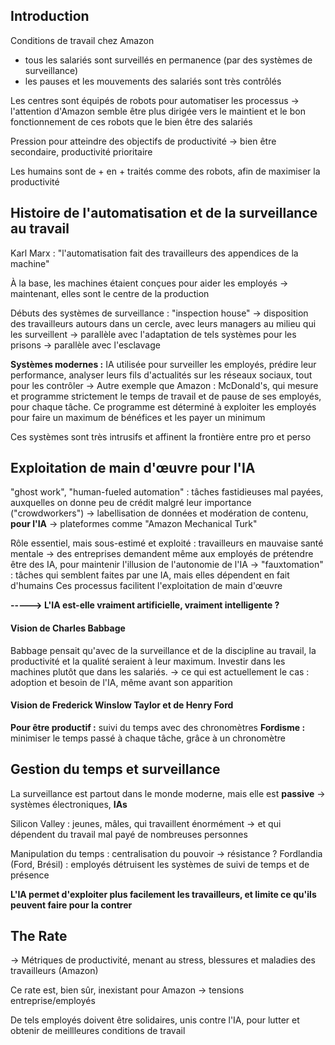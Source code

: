 ## Introduction

Conditions de travail chez Amazon
- tous les salariés sont surveillés en permanence (par des systèmes de surveillance)
- les pauses et les mouvements des salariés sont très contrôlés

Les centres sont équipés de robots pour automatiser les processus
	-> l'attention d'Amazon semble être plus dirigée vers le maintient et le bon fonctionnement de ces robots que le bien être des salariés

Pression pour atteindre des objectifs de productivité
	-> bien être secondaire, productivité prioritaire

Les humains sont de + en + traités comme des robots, afin de maximiser la productivité

## Histoire de l'automatisation et de la surveillance au travail

Karl Marx : "l'automatisation fait des travailleurs des appendices de la machine"

À la base, les machines étaient conçues pour aider les employés
	-> maintenant, elles sont le centre de la production

Débuts des systèmes de surveillance : "inspection house" -> disposition des travailleurs autours dans un cercle, avec leurs managers au milieu qui les surveillent
	-> parallèle avec l'adaptation de tels systèmes pour les prisons
	-> parallèle avec l'esclavage

**Systèmes modernes :** IA utilisée pour surveiller les employés, prédire leur performance, analyser leurs fils d'actualités sur les réseaux sociaux, tout pour les contrôler
	-> Autre exemple que Amazon : McDonald's, qui mesure et programme strictement le temps de travail et de pause de ses employés, pour chaque tâche. Ce programme est déterminé à exploiter les employés pour faire un maximum de bénéfices et les payer un minimum

Ces systèmes sont très intrusifs et affinent la frontière entre pro et perso

## Exploitation de main d'œuvre pour l'IA

"ghost work", "human-fueled automation" : tâches fastidieuses mal payées, auxquelles on donne peu de crédit malgré leur importance ("crowdworkers")
	-> labellisation de données et modération de contenu, **pour l'IA**
		-> plateformes comme "Amazon Mechanical Turk"

Rôle essentiel, mais sous-estimé et exploité : travailleurs en mauvaise santé mentale
	-> des entreprises demandent même aux employés de prétendre être des IA, pour maintenir l'illusion de l'autonomie de l'IA
		-> "fauxtomation" : tâches qui semblent faites par une IA, mais elles dépendent en fait d'humains
Ces processus facilitent l'exploitation de main d'œuvre

**-----> L'IA est-elle vraiment artificielle, vraiment intelligente ?**

#### Vision de Charles Babbage

Babbage pensait qu'avec de la surveillance et de la discipline au travail, la productivité et la qualité seraient à leur maximum. Investir dans les machines plutôt que dans les salariés.
	-> ce qui est actuellement le cas : adoption et besoin de l'IA, même avant son apparition

#### Vision de Frederick Winslow Taylor et de Henry Ford

**Pour être productif :** suivi du temps avec des chronomètres
**Fordisme :** minimiser le temps passé à chaque tâche, grâce à un chronomètre
## Gestion du temps et surveillance

La surveillance est partout dans le monde moderne, mais elle est **passive**
	-> systèmes électroniques, **IAs**

Silicon Valley : jeunes, mâles, qui travaillent énormément
	-> et qui dépendent du travail mal payé de nombreuses personnes

Manipulation du temps : centralisation du pouvoir
	-> résistance ? Fordlandia (Ford, Brésil) : employés détruisent les systèmes de suivi de temps et de présence

**L'IA permet d'exploiter plus facilement les travailleurs, et limite ce qu'ils peuvent faire pour la contrer**

## The Rate

-> Métriques de productivité, menant au stress, blessures et maladies des travailleurs (Amazon)

Ce rate est, bien sûr, inexistant pour Amazon
	-> tensions entreprise/employés

De tels employés doivent être solidaires, unis contre l'IA, pour lutter et obtenir de meillleures conditions de travail



